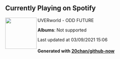 ## Currently Playing on Spotify

[<img align="left" width="100" src="https://i.scdn.co/image/ab67616d0000b273d3beb711b523811c8f29b314">](https://open.spotify.com/album/3gwSXVXDe4ZWk6pMZFWuIw)

UVERworld - ODD FUTURE

**Albums**: Not supported

Last updated at 03/09/2021 15:06

#### Generated with [20chan/github-now](https://github.com/20chan/github-now)


<!--
**20chan/20chan** is a ✨ _special_ ✨ repository because its `README.md` (this file) appears on your GitHub profile.

Here are some ideas to get you started:

- 🔭 I’m currently working on ...
- 🌱 I’m currently learning ...
- 👯 I’m looking to collaborate on ...
- 🤔 I’m looking for help with ...
- 💬 Ask me about ...
- 📫 How to reach me: ...
- 😄 Pronouns: ...
- ⚡ Fun fact: ...
-->
